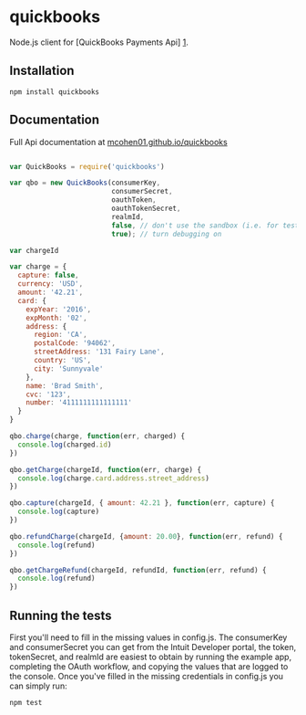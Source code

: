 # quickbooks

Node.js client for [QuickBooks Payments Api] [1].

## Installation

`npm install quickbooks`

## Documentation

Full Api documentation at [mcohen01.github.io/quickbooks](https://mcohen01.github.io/quickbooks)


```javascript

var QuickBooks = require('quickbooks')

var qbo = new QuickBooks(consumerKey,
                         consumerSecret,
                         oauthToken,
                         oauthTokenSecret,
                         realmId,
                         false, // don't use the sandbox (i.e. for testing)
                         true); // turn debugging on

var chargeId

var charge = {
  capture: false,
  currency: 'USD',
  amount: '42.21',
  card: {
    expYear: '2016',
    expMonth: '02',
    address: {
      region: 'CA',
      postalCode: '94062',
      streetAddress: '131 Fairy Lane',
      country: 'US',
      city: 'Sunnyvale'
    },
    name: 'Brad Smith',
    cvc: '123',
    number: '4111111111111111'
  }
}

qbo.charge(charge, function(err, charged) {
  console.log(charged.id)
})

qbo.getCharge(chargeId, function(err, charge) {
  console.log(charge.card.address.street_address)
})

qbo.capture(chargeId, { amount: 42.21 }, function(err, capture) {
  console.log(capture)
})

qbo.refundCharge(chargeId, {amount: 20.00}, function(err, refund) {
  console.log(refund)
})

qbo.getChargeRefund(chargeId, refundId, function(err, refund) {
  console.log(refund)
})

```

## Running the tests

First you'll need to fill in the missing values in config.js. The consumerKey and consumerSecret you can get from the Intuit Developer portal, the token, tokenSecret, and realmId are easiest to obtain by running the example app, completing the OAuth workflow, and copying the values that are logged to the console. Once you've filled in the missing credentials in config.js you can simply run:

`npm test`


[1]: https://developer.intuit.com/docs/0150_payments